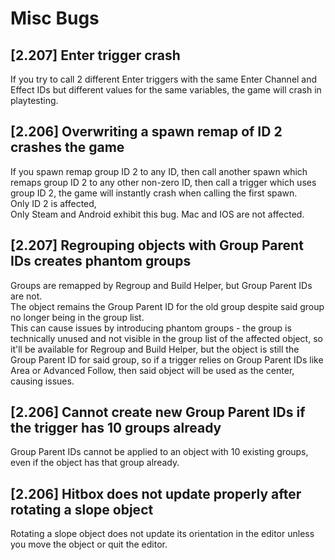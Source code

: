 # Misc Bugs
## \[2.207\] Enter trigger crash

If you try to call 2 different Enter triggers with the same Enter Channel and Effect IDs but different values for the same variables, the game will crash in playtesting.

## \[2.206\] Overwriting a spawn remap of ID 2 crashes the game

If you spawn remap group ID 2 to any ID, then call another spawn which remaps group ID 2 to any other non-zero ID, then call a trigger which uses group ID 2, the game will instantly crash when calling the first spawn.  
Only ID 2 is affected,  
Only Steam and Android exhibit this bug. Mac and IOS are not affected.

## \[2.207\] Regrouping objects with Group Parent IDs creates phantom groups

Groups are remapped by Regroup and Build Helper, but Group Parent IDs are not.  
The object remains the Group Parent ID for the old group despite said group no longer being in the group list.  
This can cause issues by introducing phantom groups \- the group is technically unused and not visible in the group list of the affected object, so it'll be available for Regroup and Build Helper, but the object is still the Group Parent ID for said group, so if a trigger relies on Group Parent IDs like Area or Advanced Follow, then said object will be used as the center, causing issues.

## \[2.206\] Cannot create new Group Parent IDs if the trigger has 10 groups already

Group Parent IDs cannot be applied to an object with 10 existing groups, even if the object has that group already.

## \[2.206\] Hitbox does not update properly after rotating a slope object

Rotating a slope object does not update its orientation in the editor unless you move the object or quit the editor.

